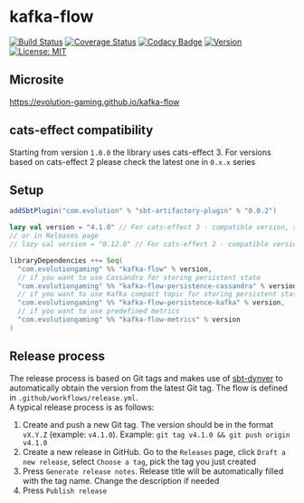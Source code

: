 # kafka-flow
[![Build Status](https://github.com/evolution-gaming/kafka-flow/workflows/CI/badge.svg)](https://github.com/evolution-gaming/kafka-flow/actions?query=workflow%3ACI)
[![Coverage Status](https://coveralls.io/repos/github/evolution-gaming/kafka-flow/badge.svg?branch=master)](https://coveralls.io/github/evolution-gaming/kafka-flow?branch=master)
[![Codacy Badge](https://api.codacy.com/project/badge/Grade/3475687f25974a57a68ea0de43098735)](https://www.codacy.com/app/evolution-gaming/kafka-flow?utm_source=github.com&amp;utm_medium=referral&amp;utm_content=evolution-gaming/kafka-flow&amp;utm_campaign=Badge_Grade)
[![Version](https://img.shields.io/badge/version-click-blue)](https://evolution.jfrog.io/artifactory/api/search/latestVersion?g=com.evolutiongaming&a=kafka-flow_2.13&repos=public)
[![License: MIT](https://img.shields.io/badge/License-MIT-yellowgreen.svg)](https://opensource.org/licenses/MIT)

## Microsite

https://evolution-gaming.github.io/kafka-flow

## cats-effect compatibility
Starting from version `1.0.0` the library uses cats-effect 3. 
For versions based on cats-effect 2 please check the latest one in `0.x.x` series 

## Setup

```scala
addSbtPlugin("com.evolution" % "sbt-artifactory-plugin" % "0.0.2")

lazy val version = "4.1.0" // For cats-effect 3 - compatible version, see the latest one in the badge above
// or in Releases page 
// lazy val version = "0.12.0" // For cats-effect 2 - compatible version, see the latest one in 'series-0.x.x' branch or in Releases page

libraryDependencies ++= Seq(
  "com.evolutiongaming" %% "kafka-flow" % version,
  // if you want to use Cassandra for storing persistent state
  "com.evolutiongaming" %% "kafka-flow-persistence-cassandra" % version,
  // if you want to use Kafka compact topic for storing persistent state
  "com.evolutiongaming" %% "kafka-flow-persistence-kafka" % version,
  // if you want to use predefined metrics
  "com.evolutiongaming" %% "kafka-flow-metrics" % version
)
```

## Release process
The release process is based on Git tags and makes use of [sbt-dynver](https://github.com/sbt/sbt-dynver) to automatically obtain the version from the latest Git tag. The flow is defined in `.github/workflows/release.yml`.  
A typical release process is as follows:
1. Create and push a new Git tag. The version should be in the format `vX.Y.Z` (example: `v4.1.0`). Example: `git tag v4.1.0 && git push origin v4.1.0`
2. Create a new release in GitHub. Go to the `Releases` page, click `Draft a new release`, select `Choose a tag`, pick the tag you just created
3. Press `Generate release notes`. Release title will be automatically filled with the tag name. Change the description if needed
4. Press `Publish release`
